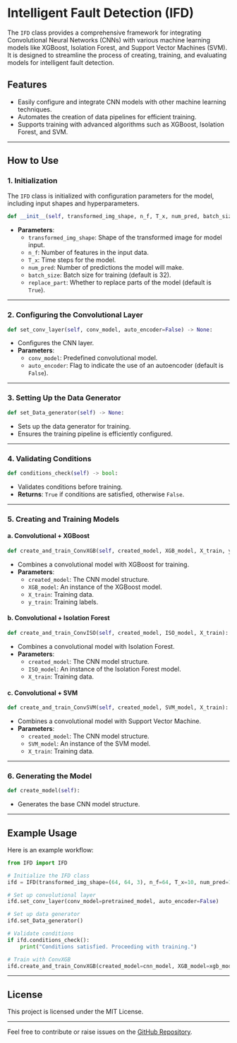
# Intelligent Fault Detection (IFD)

The `IFD` class provides a comprehensive framework for integrating Convolutional Neural Networks (CNNs) with various machine learning models like XGBoost, Isolation Forest, and Support Vector Machines (SVM). It is designed to streamline the process of creating, training, and evaluating models for intelligent fault detection.

## Features

- Easily configure and integrate CNN models with other machine learning techniques.
- Automates the creation of data pipelines for efficient training.
- Supports training with advanced algorithms such as XGBoost, Isolation Forest, and SVM.

---

## How to Use

### 1. Initialization
The `IFD` class is initialized with configuration parameters for the model, including input shapes and hyperparameters.

```python
def __init__(self, transformed_img_shape, n_f, T_x, num_pred, batch_size=32, replace_part=True) -> None:
```
- **Parameters**:
  - `transformed_img_shape`: Shape of the transformed image for model input.
  - `n_f`: Number of features in the input data.
  - `T_x`: Time steps for the model.
  - `num_pred`: Number of predictions the model will make.
  - `batch_size`: Batch size for training (default is 32).
  - `replace_part`: Whether to replace parts of the model (default is `True`).

---

### 2. Configuring the Convolutional Layer

```python
def set_conv_layer(self, conv_model, auto_encoder=False) -> None:
```
- Configures the CNN layer.
- **Parameters**:
  - `conv_model`: Predefined convolutional model.
  - `auto_encoder`: Flag to indicate the use of an autoencoder (default is `False`).

---

### 3. Setting Up the Data Generator

```python
def set_Data_generator(self) -> None:
```
- Sets up the data generator for training.
- Ensures the training pipeline is efficiently configured.

---

### 4. Validating Conditions

```python
def conditions_check(self) -> bool:
```
- Validates conditions before training.
- **Returns**: `True` if conditions are satisfied, otherwise `False`.

---

### 5. Creating and Training Models

#### a. Convolutional + XGBoost

```python
def create_and_train_ConvXGB(self, created_model, XGB_model, X_train, y_train):
```
- Combines a convolutional model with XGBoost for training.
- **Parameters**:
  - `created_model`: The CNN model structure.
  - `XGB_model`: An instance of the XGBoost model.
  - `X_train`: Training data.
  - `y_train`: Training labels.

#### b. Convolutional + Isolation Forest

```python
def create_and_train_ConvISO(self, created_model, ISO_model, X_train):
```
- Combines a convolutional model with Isolation Forest.
- **Parameters**:
  - `created_model`: The CNN model structure.
  - `ISO_model`: An instance of the Isolation Forest model.
  - `X_train`: Training data.

#### c. Convolutional + SVM

```python
def create_and_train_ConvSVM(self, created_model, SVM_model, X_train):
```
- Combines a convolutional model with Support Vector Machine.
- **Parameters**:
  - `created_model`: The CNN model structure.
  - `SVM_model`: An instance of the SVM model.
  - `X_train`: Training data.

---

### 6. Generating the Model

```python
def create_model(self):
```
- Generates the base CNN model structure.

---

## Example Usage

Here is an example workflow:

```python
from IFD import IFD

# Initialize the IFD class
ifd = IFD(transformed_img_shape=(64, 64, 3), n_f=64, T_x=10, num_pred=1)

# Set up convolutional layer
ifd.set_conv_layer(conv_model=pretrained_model, auto_encoder=False)

# Set up data generator
ifd.set_Data_generator()

# Validate conditions
if ifd.conditions_check():
    print("Conditions satisfied. Proceeding with training.")

# Train with ConvXGB
ifd.create_and_train_ConvXGB(created_model=cnn_model, XGB_model=xgb_model, X_train=X_train, y_train=y_train)
```

---

## License

This project is licensed under the MIT License.

---

Feel free to contribute or raise issues on the [GitHub Repository](#).
